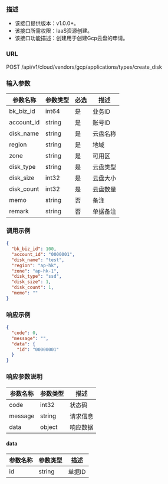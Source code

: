 ### 描述

- 该接口提供版本：v1.0.0+。
- 该接口所需权限：IaaS资源创建。
- 该接口功能描述：创建用于创建Gcp云盘的申请。

### URL

POST /api/v1/cloud/vendors/gcp/applications/types/create_disk

### 输入参数

| 参数名称       | 参数类型   | 必选 | 描述   |
|------------|--------|----|------|
| bk_biz_id  | int64  | 是  | 业务ID |
| account_id | string | 是  | 账号ID |
| disk_name  | string | 是  | 云盘名称 |
| region     | string | 是  | 地域   |
| zone       | string | 是  | 可用区  |
| disk_type  | string | 是  | 云盘类型 |
| disk_size  | int32  | 是  | 云盘大小 |
| disk_count | int32  | 是  | 云盘数量 |
| memo       | string | 否  | 备注   |
| remark     | string | 否  | 单据备注 |

### 调用示例

```json
{
  "bk_biz_id": 100,
  "account_id": "0000001",
  "disk_name": "test",
  "region": "ap-hk",
  "zone": "ap-hk-1",
  "disk_type": "ssd",
  "disk_size": 1,
  "disk_count": 1,
  "memo": ""
}
```

### 响应示例

```json
{
  "code": 0,
  "message": "",
  "data": {
    "id": "00000001"
  }
}
```

### 响应参数说明

| 参数名称    | 参数类型   | 描述   |
|---------|--------|------|
| code    | int32  | 状态码  |
| message | string | 请求信息 |
| data    | object | 响应数据 |

#### data

| 参数名称 | 参数类型   | 描述   |
|------|--------|------|
| id   | string | 单据ID |
